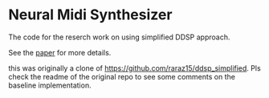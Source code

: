 # Neural Midi Synthesizer

The code for the reserch work on using simplified DDSP approach.

See the [paper](http://todo.com) for more details.

this was originally a clone of https://github.com/raraz15/ddsp_simplified. Pls check the readme of the original repo to see some comments on the baseline implementation.

